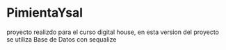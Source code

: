 # PimientaYsal

 proyecto realizdo para el curso digital house, en esta version del proyecto se utiliza Base de Datos con sequalize
